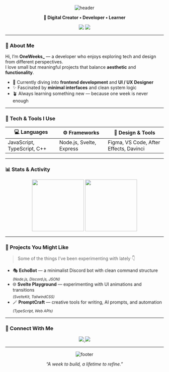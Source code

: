 <!-- 🌌 OneWeeks_ GitHub Profile -->

<div align="center">

  ![header](https://capsule-render.vercel.app/api?type=waving&color=gradient&customColorList=10,40,80&height=150&section=header&text=OneWeeks_&fontAlignY=35&fontSize=45&fontColor=fff)

  <p><b>🌙 Digital Creator • Developer • Learner</b></p>

  <p>
    <a href="https://github.com/OneWeeks_"><img src="https://img.shields.io/badge/GitHub-OneWeeks_-%23181717?style=for-the-badge&logo=github"></a>
    <a href="https://discord.com/users/oneweeks"><img src="https://img.shields.io/badge/Discord-oneweeks-5865F2?style=for-the-badge&logo=discord"></a>
  </p>

</div>

---

### 👋 About Me

Hi, I’m **OneWeeks_** — a developer who enjoys exploring tech and design from different perspectives.  
I love small but meaningful projects that balance **aesthetic** and **functionality**.

- 🧠 Currently diving into **frontend development** and **UI / UX Designer**
- ✨ Fascinated by **minimal interfaces** and clean system logic
- 🪴 Always learning something new — because one week is never enough

---

### 🧰 Tech & Tools I Use

<div align="center">

| 💻 Languages | ⚙️ Frameworks | 🎨 Design & Tools |
|---------------|----------------|-------------------|
| JavaScript, TypeScript, C++ | Node.js, Svelte, Express | Figma, VS Code, After Effects, Davinci |

</div>

---

### 📊 Stats & Activity

<div align="center">
  <img height="165px" src="https://github-readme-stats.vercel.app/api?username=OneWeeks_&show_icons=true&theme=nightowl&hide_border=true" />
  <img height="165px" src="https://github-readme-streak-stats.herokuapp.com?user=OneWeeks_&theme=nightowl&hide_border=true" />
</div>

---

### 🚀 Projects You Might Like

> Some of the things I’ve been experimenting with lately 👇

- 🎭 **EchoBot** — a minimalist Discord bot with clean command structure  
  <sub>*(Node.js, Discord.js, JSON)*</sub>  
- 🌐 **Svelte Playground** — experimenting with UI animations and transitions  
  <sub>*(SvelteKit, TailwindCSS)*</sub>  
- 🪄 **PromptCraft** — creative tools for writing, AI prompts, and automation  
  <sub>*(TypeScript, Web APIs)*</sub>  

---

### 💬 Connect With Me

<p align="center">
  <a href="https://discord.com/users/oneweeks">
    <img src="https://img.shields.io/badge/Discord-oneweeks-5865F2?style=flat-square&logo=discord" />
  </a>
  <a href="https://github.com/OneWeeks_">
    <img src="https://img.shields.io/badge/GitHub-OneWeeks_-%23181717?style=flat-square&logo=github" />
  </a>
</p>

---

<div align="center">

  ![footer](https://capsule-render.vercel.app/api?type=waving&color=gradient&customColorList=10,40,80&height=120&section=footer)

  <i>“A week to build, a lifetime to refine.”</i>

</div>
